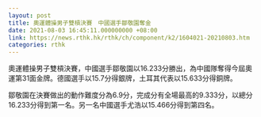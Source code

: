 ```yaml
---
layout: post
title: 奧運體操男子雙槓決賽　中國選手鄒敬園奪金
date: 2021-08-03 16:45:11.000000000 +08:00
link: https://news.rthk.hk/rthk/ch/component/k2/1604021-20210803.htm
categories: rthk
---
```


奧運體操男子雙槓決賽，中國選手鄒敬園以16.233分勝出，為中國隊奪得今屆奧運第31面金牌。德國選手以15.7分得銀牌，土耳其代表以15.633分得銅牌。

鄒敬園在決賽做出的動作難度分為6.9分，完成分有全場最高的9.333分，以總分16.233分得到第一名。另一名中國選手尤浩以15.466分得到第四名。
